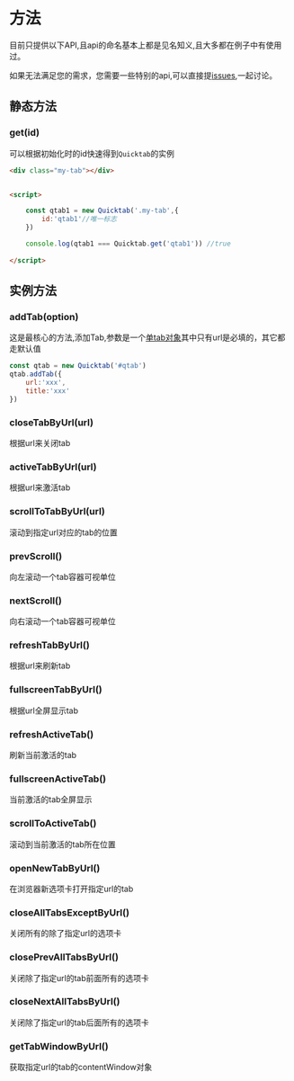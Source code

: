 # 方法

目前只提供以下API,且api的命名基本上都是见名知义,且大多都在例子中有使用过。


如果无法满足您的需求，您需要一些特别的api,可以直接提[issues](https://gitee.com/ajiho/quicktab/issues),一起讨论。



## 静态方法



### get(id)

可以根据初始化时的id快速得到`Quicktab`的实例

```html
<div class="my-tab"></div>


<script>

    const qtab1 = new Quicktab('.my-tab',{
        id:'qtab1'//唯一标志
    })

    console.log(qtab1 === Quicktab.get('qtab1')) //true
    
</script>
```


## 实例方法

### addTab(option)



这是最核心的方法,添加Tab,参数是一个[单tab对象](options.html#单tab默认选项)其中只有url是必填的，其它都走默认值


```js
const qtab = new Quicktab('#qtab')
qtab.addTab({
    url:'xxx',
    title:'xxx'
})
```



### closeTabByUrl(url)

根据url来关闭tab

### activeTabByUrl(url)

根据url来激活tab

### scrollToTabByUrl(url)

滚动到指定url对应的tab的位置

### prevScroll()

向左滚动一个tab容器可视单位

### nextScroll()

向右滚动一个tab容器可视单位

### refreshTabByUrl()
根据url来刷新tab
### fullscreenTabByUrl()
根据url全屏显示tab
### refreshActiveTab()
刷新当前激活的tab
### fullscreenActiveTab()
当前激活的tab全屏显示
### scrollToActiveTab()
滚动到当前激活的tab所在位置
### openNewTabByUrl()
在浏览器新选项卡打开指定url的tab
### closeAllTabsExceptByUrl()
关闭所有的除了指定url的选项卡
### closePrevAllTabsByUrl()
关闭除了指定url的tab前面所有的选项卡
### closeNextAllTabsByUrl()
关闭除了指定url的tab后面所有的选项卡
### getTabWindowByUrl()
获取指定url的tab的contentWindow对象

